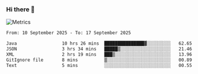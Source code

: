 ### Hi there 👋

![Metrics](https://github.com/radoapx/radoapx/blob/main/github-metrics.svg)

<!--START_SECTION:waka-->

```txt
From: 10 September 2025 - To: 17 September 2025

Java                 10 hrs 26 mins  ███████████████▓░░░░░░░░░   62.65 %
JSON                 3 hrs 34 mins   █████▒░░░░░░░░░░░░░░░░░░░   21.46 %
XML                  2 hrs 19 mins   ███▒░░░░░░░░░░░░░░░░░░░░░   13.96 %
GitIgnore file       8 mins          ▒░░░░░░░░░░░░░░░░░░░░░░░░   00.89 %
Text                 5 mins          ░░░░░░░░░░░░░░░░░░░░░░░░░   00.55 %
```

<!--END_SECTION:waka-->

<!--
**radoapx/radoapx** is a ✨ _special_ ✨ repository because its `README.md` (this file) appears on your GitHub profile.

Here are some ideas to get you started:

- 🔭 I’m currently working on ...
- 🌱 I’m currently learning ...
- 👯 I’m looking to collaborate on ...
- 🤔 I’m looking for help with ...
- 💬 Ask me about ...
- 📫 How to reach me: ...
- 😄 Pronouns: ...
- ⚡ Fun fact: ...
-->
